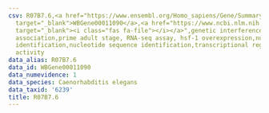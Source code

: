 ```yaml
---
csv: R07B7.6,<a href="https://www.ensembl.org/Homo_sapiens/Gene/Summary?db=core;g=WBGene00011090"
  target="_blank">WBGene00011090</a>,<a href="https://www.ncbi.nlm.nih.gov/pubmed/30894454"
  target="_blank"><i class="fas fa-file"></i></a>",genetic interference,functional
  association,prime adult stage, RNA-seq assay, hsf-1 overexpression,nucleotide sequence
  identification,nucleotide sequence identification,transcriptional regulation,up-regulates
  activity
data_alias: R07B7.6
data_id: WBGene00011090
data_numevidence: 1
data_species: Caenorhabditis elegans
data_taxid: '6239'
title: R07B7.6
---
```

